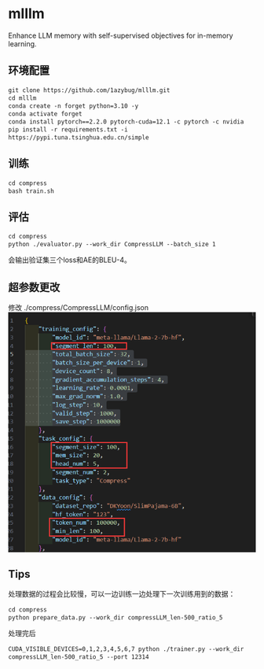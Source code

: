 # mlllm
 Enhance LLM memory with self-supervised objectives for in-memory learning.


## 环境配置
```
git clone https://github.com/1azybug/mlllm.git
cd mlllm
conda create -n forget python=3.10 -y
conda activate forget
conda install pytorch==2.2.0 pytorch-cuda=12.1 -c pytorch -c nvidia
pip install -r requirements.txt -i https://pypi.tuna.tsinghua.edu.cn/simple
```

## 训练

```
cd compress
bash train.sh
```

## 评估
```
cd compress
python ./evaluator.py --work_dir CompressLLM --batch_size 1
```

会输出验证集三个loss和AE的BLEU-4。

## 超参数更改
修改 ./compress/CompressLLM/config.json
![config](./config.png "config")

## Tips
处理数据的过程会比较慢，可以一边训练一边处理下一次训练用到的数据：
```
cd compress
python prepare_data.py --work_dir compressLLM_len-500_ratio_5
```

处理完后
```
CUDA_VISIBLE_DEVICES=0,1,2,3,4,5,6,7 python ./trainer.py --work_dir compressLLM_len-500_ratio_5 --port 12314
```